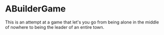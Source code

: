 # ABuilderGame
This is an attempt at a game that let's you go from being alone in the middle of nowhere to being the leader of an entire town.
